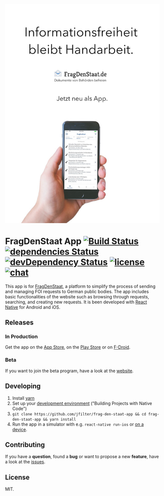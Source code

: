 <div align="center" >
  <img  src="handarbeit.jpg" alt="Informationsfreiheit bleibt Handarbeit, Werbebanner mit der App">
</div>

# FragDenStaat App [![Build Status](https://travis-ci.org/jfilter/frag-den-staat-app.svg?branch=master)](https://travis-ci.org/jfilter/frag-den-staat-app) [![dependencies Status](https://david-dm.org/jfilter/frag-den-staat-app/status.svg)](https://david-dm.org/jfilter/frag-den-staat-app) [![devDependency Status](https://david-dm.org/jfilter/frag-den-staat-app/dev-status.svg)](https://david-dm.org/jfilter/frag-den-staat-app#info=devDependencies) [![license](https://img.shields.io/github/license/mashape/apistatus.svg)](https://github.com/jfilter/frag-den-staat-app/blob/master/LICENSE) [![chat](https://img.shields.io/badge/chat-on%20Slack-ad1457.svg)](https://openknowledgegermany.slack.com/messages/frag-den-staat-app)

This app is for [FragDenStaat](https://fragdenstaat.de/), a platform to simplify the process of sending and managing FOI requests to German public bodies. The app includes basic functionalities of the website such as browsing through requests, searching, and creating new requests. It is been developed with [React Native](https://facebook.github.io/react-native/) for Android and iOS.

## Releases

### In Production

Get the app on the [App Store](https://itunes.apple.com/us/app/fragdenstaat-politik-ifg/id1327918030), on the [Play Store](https://play.google.com/store/apps/details?id=de.fragdenstaat.app) or on [F-Droid](https://f-droid.org/packages/de.fragdenstaat.app/).

### Beta

If you want to join the beta program, have a look at the [website](https://fragdenstaat.de/app/).

## Developing

1.  Install [yarn](https://yarnpkg.com/lang/en/docs/install/)
2.  Set up your [development environment](https://facebook.github.io/react-native/docs/getting-started.html) ("Building Projects with Native Code")
3.  `git clone https://github.com/jfilter/frag-den-staat-app && cd frag-den-staat-app && yarn install`
4.  Run the app in a simulator with e.g. `react-native run-ios` or [on a device](https://facebook.github.io/react-native/docs/running-on-device.html).

## Contributing

If you have a **question**, found a **bug** or want to propose a new **feature**, have a look at the [issues](https://github.com/jfilter/frag-den-staat-app/issues).

## License

MIT.
